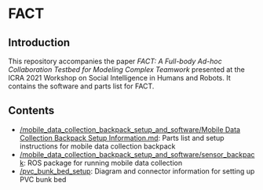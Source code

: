 # FACT
## Introduction
This repository accompanies the paper *FACT: A Full-body Ad-hoc Collaboration Testbed for Modeling Complex Teamwork* presented at the ICRA 2021 Workshop on Social Intelligence in Humans and Robots. It contains the software and parts list for FACT.

## Contents
- [/mobile_data_collection_backpack_setup_and_software/Mobile Data Collection Backpack Setup Information.md](https://github.com/intuitivecomputing/FACT/blob/main/mobile_data_collection_backpack_setup_and_software/mobile_data_collection_setup_information.md): Parts list and setup instructions for mobile data collection backpack
- [/mobile_data_collection_backpack_setup_and_software/sensor_backpack](https://github.com/intuitivecomputing/FACT/tree/main/mobile_data_collection_backpack_setup_and_software/sensor_backpack): ROS package for running mobile data collection
- [/pvc_bunk_bed_setup](https://github.com/intuitivecomputing/FACT/tree/main/pvc_bunk_bed_setup): Diagram and connector information for setting up PVC bunk bed
